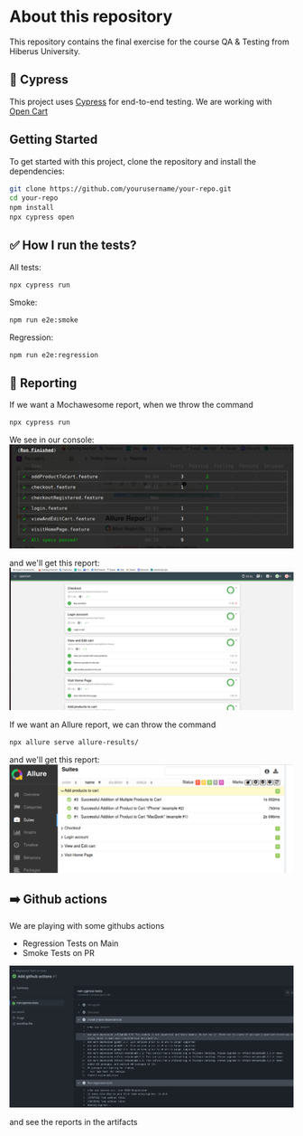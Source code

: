About this repository
==================
This repository contains the final exercise for the course QA & Testing from Hiberus University.

🌳 Cypress
---

This project uses [Cypress](https://www.cypress.io/) for end-to-end testing. We are working with [Open Cart](http://opencart.abstracta.us/)

## Getting Started

To get started with this project, clone the repository and install the dependencies:

```sh
git clone https://github.com/yourusername/your-repo.git
cd your-repo
npm install
npx cypress open
```

✅ How I run the tests?
---

All tests: 
```sh
npx cypress run
```

Smoke: 
```sh
npm run e2e:smoke
```

Regression: 
```sh
npm run e2e:regression
```


📄 Reporting
---


If we want a Mochawesome report, when we  throw the command 

```sh
npx cypress run
```


We see in our console: 
![Console report](./cypress/resources/consoleReport.png)


and we'll get this report:
![Mochawesome report](./cypress/resources/mochawesomeReport.png)


If we want an Allure report, we can throw the command 

```sh
npx allure serve allure-results/
```

and we'll get this report:
![Allure report](./cypress/resources/allureReporting.png)



➡️  Github actions
---

We are playing with some githubs actions
- Regression Tests on Main 
- Smoke Tests on PR 

![Github actions](./cypress/resources/githubActions.png)

and see the reports in the artifacts

